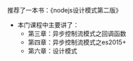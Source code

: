 推荐了一本书：《nodejs设计模式第二版》
- 本门课程中主要讲了：
    - 第三章：异步控制流模式之回调函数
    - 第四章：异步控制流模式之es2015+
    - 第六章：设计模式
